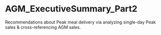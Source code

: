 # AGM_ExecutiveSummary_Part2
Recommendations about Peak meal delivery via analyzing single-day Peak sales &amp; cross-referencing AGM sales. 
